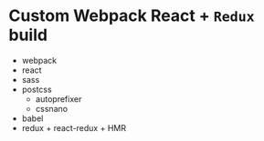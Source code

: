 # Custom Webpack React + `Redux` build

* webpack
* react
* sass
* postcss
	* autoprefixer
	* cssnano
* babel
* redux + react-redux + HMR